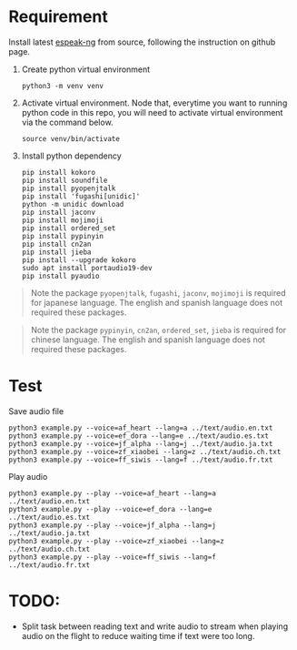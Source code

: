 # Requirement

Install latest [espeak-ng](https://github.com/espeak-ng/espeak-ng/blob/master/docs/building.md) from source, following the instruction on github page.

1. Create python virtual environment

   ```shell
   python3 -m venv venv
   ```

2. Activate virtual environment. Node that, everytime you want to running python code in this repo, you will need to activate virtual environment via the command below.

   ```shell
   source venv/bin/activate
   ```

3. Install python dependency

   ```shell
   pip install kokoro
   pip install soundfile
   pip install pyopenjtalk
   pip install 'fugashi[unidic]'
   python -m unidic download
   pip install jaconv
   pip install mojimoji
   pip install ordered_set
   pip install pypinyin
   pip install cn2an
   pip install jieba
   pip install --upgrade kokoro
   sudo apt install portaudio19-dev
   pip install pyaudio
   ```

> Note the package `pyopenjtalk`, `fugashi`, `jaconv`, `mojimoji` is required for japanese language. The english and spanish language does not required these packages.

> Note the package `pypinyin`, `cn2an`, `ordered_set`, `jieba` is required for chinese language. The english and spanish language does not required these packages.

# Test

Save audio file

```shell
python3 example.py --voice=af_heart --lang=a ../text/audio.en.txt
python3 example.py --voice=ef_dora --lang=e ../text/audio.es.txt
python3 example.py --voice=jf_alpha --lang=j ../text/audio.ja.txt
python3 example.py --voice=zf_xiaobei --lang=z ../text/audio.ch.txt
python3 example.py --voice=ff_siwis --lang=f ../text/audio.fr.txt
```

Play audio

```shell
python3 example.py --play --voice=af_heart --lang=a ../text/audio.en.txt
python3 example.py --play --voice=ef_dora --lang=e ../text/audio.es.txt
python3 example.py --play --voice=jf_alpha --lang=j ../text/audio.ja.txt
python3 example.py --play --voice=zf_xiaobei --lang=z ../text/audio.ch.txt
python3 example.py --play --voice=ff_siwis --lang=f ../text/audio.fr.txt
```

# TODO:

- Split task between reading text and write audio to stream when playing audio on the flight to reduce waiting time if text were too long.
